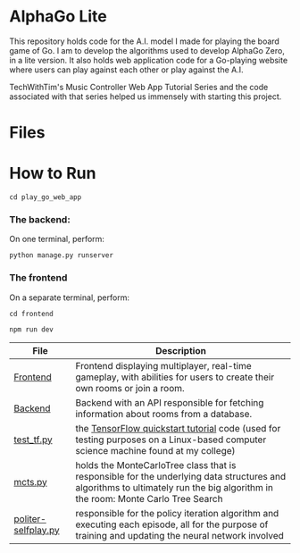 # AlphaGo Lite

This repository holds code for the A.I. model I made for playing the board game of Go. I am to develop the algorithms used to develop AlphaGo Zero, in a lite version. It also holds web application code for a Go-playing website where users can play against each other or play against the A.I.

TechWithTim's Music Controller Web App Tutorial Series and the code associated with that series helped us immensely with starting this project. 

# Files

# How to Run

`cd play_go_web_app`

### The backend:

On one terminal, perform:

`python manage.py runserver`

### The frontend

On a separate terminal, perform:

`cd frontend`

`npm run dev`

| File                                                  | Description                                                                                                                                                                                   |
| ----------------------------------------------------- | --------------------------------------------------------------------------------------------------------------------------------------------------------------------------------------------- |
| [Frontend](play_go_web_app/frontend)                  | Frontend displaying multiplayer, real-time gameplay, with abilities for users to create their own rooms or join a room.                                                                       |
| [Backend](play_go_web_app/api)                        | Backend with an API responsible for fetching information about rooms from a database.                                                                                                         |
| [test_tf.py](test_tf.py)                              | the [TensorFlow quickstart tutorial](https://www.tensorflow.org/tutorials/quickstart/beginner) code (used for testing purposes on a Linux-based computer science machine found at my college) |
| [mcts.py](algorithms/mcts.py)                         | holds the MonteCarloTree class that is responsible for the underlying data structures and algorithms to ultimately run the big algorithm in the room: Monte Carlo Tree Search                 |
| [politer-selfplay.py](algorithms/politer-selfplay.py) | responsible for the policy iteration algorithm and executing each episode, all for the purpose of training and updating the neural network involved                                           |

